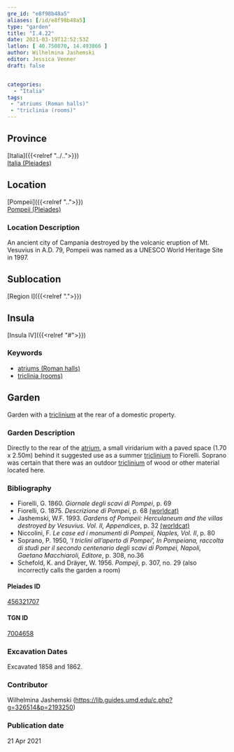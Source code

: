 ```yaml
---
gre_id: "e8f98b48a5"
aliases: [/id/e8f98b48a5]
type: "garden"
title: "I.4.22"
date: 2021-03-19T12:52:53Z
latlon: [ 40.750870, 14.493866 ]
author: Wilhelmina Jashemski
editor: Jessica Venner
draft: false


categories:
  - "Italia"
tags:
 - "atriums (Roman halls)"
 - "triclinia (rooms)"
---
```


## Province
[Italia]({{<relref "../..">}}) \
[Italia (Pleiades)](https://pleiades.stoa.org/places/1052)

## Location
[Pompeii]({{<relref "..">}}) \
[Pompeii (Pleiades)](https://pleiades.stoa.org/places/433032)


### Location Description
An ancient city of Campania destroyed by the volcanic eruption of Mt. Vesuvius in A.D. 79, Pompeii was named as a UNESCO World Heritage Site in 1997.

## Sublocation
[Region I]({{<relref ".">}})
## Insula
[Insula IV]({{<relref "#">}})

### Keywords
- [atriums (Roman halls)](http://vocab.getty.edu/page/aat/300004097)
- [triclinia (rooms)](http://vocab.getty.edu/page/aat/300004359)

## Garden
Garden with a [triclinium](http://vocab.getty.edu/page/aat/300004359) at the rear of a domestic property.


### Garden Description
Directly to the rear of the [atrium](http://vocab.getty.edu/page/aat/300004097), a small viridarium with a paved space (1.70 x 2.50m) behind it suggested use as a summer [triclinium](http://vocab.getty.edu/page/aat/300004359) to Fiorelli. Soprano was certain that there was an outdoor [triclinium](http://vocab.getty.edu/page/aat/300004359) of wood or other material located here.


### Bibliography

* Fiorelli, G. 1860. *Giornale degli scavi di Pompei*, p. 69    
* Fiorelli, G. 1875. *Descrizione di Pompei*, p. 68 [(worldcat)](https://www.worldcat.org/title/descrizione-di-pompei/oclc/9528380)   
* Jashemski, W.F. 1993. *Gardens of Pompeii: Herculaneum and the villas destroyed by Vesuvius. Vol. II, Appendices*, p. 32 [(worldcat)](https://www.worldcat.org/title/gardens-of-pompeii-herculaneum-and-the-villas-destroyed-by-vesuvius-volume-2-appendices/oclc/222353569)  
* Niccolini, F. *Le case ed i monumenti di Pompeii, Naples, Vol. II*, p. 80    
* Soprano, P. 1950, *'I triclini all’aperto di Pompei', In Pompeiana, raccolta di studi per il secondo centenario degli scavi di Pompei, Napoli, Gaetano Macchiaroli, Editore*, p. 308, no.36  
* Schefold, K. and Dräyer, W. 1956. *Pompeji*, p. 307, no. 29  (also incorrectly calls the garden a room)  


<!--#### Periodo ID-->

<!-- [PERIODO_ID](https://pleiades.stoa.org/places/PLEIADES_ID) -->

#### Pleiades ID
[456321707](https://pleiades.stoa.org/places/456321707)

#### TGN ID
[7004658](http://vocab.getty.edu/page/tgn/7004658)

###  Excavation Dates
Excavated 1858 and 1862.

### Contributor
Wilhelmina Jashemski (https://lib.guides.umd.edu/c.php?g=326514&p=2193250)


### Publication date

21 Apr 2021
<!-- Format: dd MONTH_NAME yyyy -->

<!-- DATE -->
